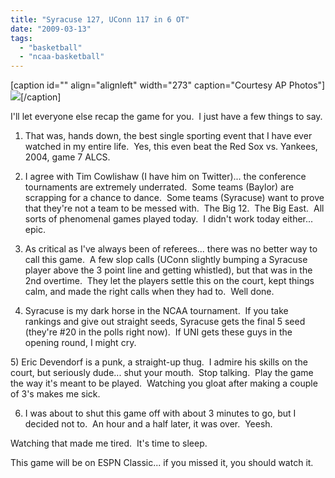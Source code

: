 ```yaml
---
title: "Syracuse 127, UConn 117 in 6 OT"
date: "2009-03-13"
tags:
  - "basketball"
  - "ncaa-basketball"
---
```


\[caption id="" align="alignleft" width="273" caption="Courtesy AP Photos"\]![](images/e6ca84d2-6d42-4f65-8995-d0f8ed521f50.jpg)\[/caption\]

I'll let everyone else recap the game for you.  I just have a few things to say.

1) That was, hands down, the best single sporting event that I have ever watched in my entire life.  Yes, this even beat the Red Sox vs. Yankees, 2004, game 7 ALCS.

2) I agree with Tim Cowlishaw (I have him on Twitter)... the conference tournaments are extremely underrated.  Some teams (Baylor) are scrapping for a chance to dance.  Some teams (Syracuse) want to prove that they're not a team to be messed with.  The Big 12.  The Big East.  All sorts of phenomenal games played today.  I didn't work today either... epic.

3) As critical as I've always been of referees... there was no better way to call this game.  A few slop calls (UConn slightly bumping a Syracuse player above the 3 point line and getting whistled), but that was in the 2nd overtime.  They let the players settle this on the court, kept things calm, and made the right calls when they had to.  Well done.

4) Syracuse is my dark horse in the NCAA tournament.  If you take rankings and give out straight seeds, Syracuse gets the final 5 seed (they're #20 in the polls right now).  If UNI gets these guys in the opening round, I might cry.

5) Eric Devendorf is a punk, a straight-up thug.  I admire his skills on the court, but seriously dude... shut your mouth.  Stop talking.  Play the game the way it's meant to be played.  Watching you gloat after making a couple of 3's makes me sick.

6) I was about to shut this game off with about 3 minutes to go, but I decided not to.  An hour and a half later, it was over.  Yeesh.

Watching that made me tired.  It's time to sleep.

This game will be on ESPN Classic... if you missed it, you should watch it.
